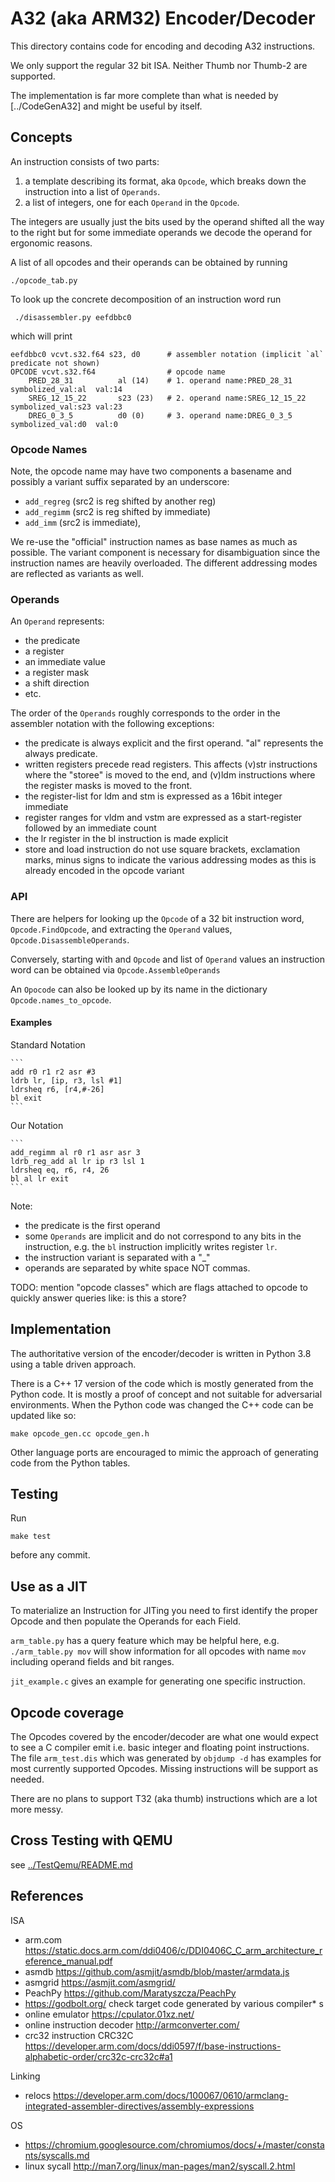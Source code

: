 # A32 (aka ARM32) Encoder/Decoder

This directory contains code for encoding and decoding  A32 instructions.

We only support the regular 32 bit ISA.
Neither Thumb nor Thumb-2 are supported.

The implementation is far more complete than what is needed by [../CodeGenA32]
and might be useful by itself.

## Concepts 

An instruction consists of two parts:
1. a template describing its format, aka `Opcode`,
   which breaks down the instruction into a list of `Operands`.  
2. a list of integers, one for each `Operand` in the `Opcode`.

The integers are usually just the bits used by the operand shifted all the 
way to the right but for some immediate operands we decode the operand for
ergonomic reasons. 

A list of all opcodes and their operands can be obtained by running
```
./opcode_tab.py 
```

To look up  the concrete decomposition of an instruction word run
```
 ./disassembler.py eefdbbc0
```
which will print 
```
eefdbbc0 vcvt.s32.f64 s23, d0      # assembler notation (implicit `al` predicate not shown)
OPCODE vcvt.s32.f64                # opcode name 
    PRED_28_31          al (14)    # 1. operand name:PRED_28_31     symbolized_val:al  val:14 
    SREG_12_15_22       s23 (23)   # 2. operand name:SREG_12_15_22  symbolized_val:s23 val:23 
    DREG_0_3_5          d0 (0)     # 3. operand name:DREG_0_3_5     symbolized_val:d0  val:0
```

### Opcode Names

 Note, the opcode name may have two components a basename and possibly 
a variant suffix separated by an underscore:
* `add_regreg` (src2 is reg shifted by another reg)
* `add_regimm` (src2 is reg shifted by immediate)
* `add_imm` (src2 is immediate), 

We re-use the "official" instruction names as base names as much as
possible. 
The variant component is necessary for disambiguation since the
instruction names are heavily overloaded.
The different addressing modes are reflected as variants as well.

 
### Operands

An `Operand` represents:
* the predicate
* a register
* an immediate value
* a register mask
* a shift direction
* etc.

The order of the `Operands` roughly corresponds to the order in the
assembler notation with the following exceptions:
* the predicate is always explicit and the first operand. "al" represents the always
  predicate.
* written registers precede read registers. This affects (v)str
  instructions where the "storee" is moved to the end, and (v)ldm instructions where the register masks is moved to the front.
* the register-list for ldm and stm is expressed as a 16bit integer immediate
* register ranges for vldm and vstm are expressed as a start-register
  followed by an immediate count 
* the lr register in the bl instruction is made explicit
* store and load instruction do not use square brackets, exclamation marks, minus signs
  to indicate the various addressing modes as this is already encoded in the opcode variant
 
### API

There are helpers for looking up the `Opcode` of a 32 bit instruction 
word, `Opcode.FindOpcode`, and extracting the `Operand` values,
`Opcode.DisassembleOperands`.

Conversely, starting with and `Opcode` and list of `Operand` values
an instruction word can be obtained via `Opcode.AssembleOperands`

An `Opocode` can also be looked up by its name in the dictionary
`Opcode.names_to_opcode`.

#### Examples

Standard Notation

    ```
    add r0 r1 r2 asr #3
    ldrb lr, [ip, r3, lsl #1]
    ldrsheq r6, [r4,#-26]
    bl exit
    ```
    
Our Notation
    
    ```
    add_regimm al r0 r1 asr asr 3
    ldrb_reg_add al lr ip r3 lsl 1
    ldrsheq eq, r6, r4, 26
    bl al lr exit
    ```  

Note:
* the predicate is the first operand 
* some `Operands` are implicit and do not correspond to any bits in the
   instruction, e.g. the `bl` instruction implicitly writes register `lr`. 
* the instruction variant is separated with a "_"
* operands are separated by white space NOT commas.  
   

TODO: mention "opcode classes" which are flags attached to opcode
      to quickly answer queries like: is this a store?

## Implementation

The authoritative version of the encoder/decoder is written in Python 3.8
using a table driven approach.

There is a C++ 17 version of the code which is mostly generated from the
Python code. It is mostly a proof of concept and not suitable
for adversarial environments. When the Python code was changed the C++ code 
can be updated like so:

```shell script
make opcode_gen.cc opcode_gen.h
```


Other language ports are encouraged to mimic the approach of generating
code from the Python tables.

## Testing

Run
```shell script
make test
```
before any commit.

## Use as a JIT

To materialize an Instruction for JITing you need to first identify the
proper Opcode and then populate the Operands for each Field.

`arm_table.py` has a query feature which may be helpful here, e.g.
`./arm_table.py mov` will show information for all opcodes with name `mov`
including operand fields and bit ranges.

`jit_example.c` gives an example for generating one specific instruction.


## Opcode coverage

The Opcodes covered by the encoder/decoder are what one would expect to 
see a C compiler emit i.e. basic integer and floating point instructions.
The file `arm_test.dis` which was generated by `objdump -d` has examples
for most currently supported Opcodes.
Missing instructions will be support as needed.

There are no plans to support T32 (aka thumb) instructions which are
a lot more messy.

## Cross Testing  with QEMU

see [../TestQemu/README.md](../TestQemu/README.md)
  
## References

ISA

* arm.com https://static.docs.arm.com/ddi0406/c/DDI0406C_C_arm_architecture_reference_manual.pdf
* asmdb https://github.com/asmjit/asmdb/blob/master/armdata.js
* asmgrid https://asmjit.com/asmgrid/
* PeachPy https://github.com/Maratyszcza/PeachPy
* https://godbolt.org/ check target code generated by various compiler* s 
* online emulator https://cpulator.01xz.net/
* online instruction decoder http://armconverter.com/
* crc32 instruction CRC32C https://developer.arm.com/docs/ddi0597/f/base-instructions-alphabetic-order/crc32c-crc32c#a1

Linking

* relocs https://developer.arm.com/docs/100067/0610/armclang-integrated-assembler-directives/assembly-expressions

OS

* https://chromium.googlesource.com/chromiumos/docs/+/master/constants/syscalls.md
* linux sycall http://man7.org/linux/man-pages/man2/syscall.2.html

